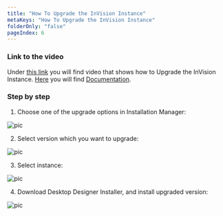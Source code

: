 ```yaml
---
title: "How To Upgrade the InVision Instance"
metaKeys: "How To Upgrade the InVision Instance"
folderOnly: "false"
pageIndex: 6
---
```



### Link to the video

Under [this link](https://profitbasedocs.blob.core.windows.net/videos/Installation%20and%20Setup%20-%20upgrading%20of%20%20the%20InVision%20instance.mp4) you will find video that shows how to Upgrade the InVision Instance. [Here](../installation.md) you will find [Documentation](../installation.md).
<br/>


### Step by step

1. Choose one of the upgrade options in Installation Manager:

![pic](https://profitbasedocs.blob.core.windows.net/images/HTupInvIn%20(1).png)

2. Select version which you want to upgrade:

![pic](https://profitbasedocs.blob.core.windows.net/images/HTupInvIn%20(2).png)

3. Select instance:

![pic](https://profitbasedocs.blob.core.windows.net/images/HTupInvIn%20(3).png)

4. Download Desktop Designer Installer, and install upgraded version:

![pic](https://profitbasedocs.blob.core.windows.net/images/HTupInvIn%20(4).png)